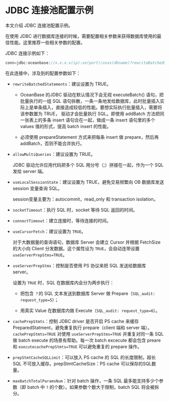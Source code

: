 # JDBC 连接池配置示例

本文介绍 JDBC 连接池配置示例。

在使用 JDBC 进行数据库连接的时候，需要配置相关参数来获得数据库使用的最佳性能。这里推荐一些相关参数的配置。

JDBC 连接示例如下：

```java
conn=jdbc:oceanbase://x.x.x.x(ip):xx(port)/xxxx(dbname)?rewriteBatchedStatements=TRUE&allowMultiQueries=TRUE&useLocalSessionState=TRUE&useUnicode=TRUE&characterEncoding=utf-8&socketTimeout=3000000&connectTimeout=60000
```

在此连接中，涉及到的配置参数如下：

* `rewriteBatchedStatements`：建议设置为 TRUE。

  * OceanBase 的JDBC 驱动在默认情况下会无视 executeBatch() 语句，把批量执行的一组 SQL 语句拆散，一条一条地发给数据库，此时批量插入实际上是单条插入，直接造成较低的性能。要想实际执行批量插入，需要将该参数置为 TRUE， 驱动才会批量执行 SQL。即使用 addBatch 方法把同一张表上的多条 insert 语句合在一起，做成一条 insert 语句里的多个 values 值的形式，提高 batch insert 的性能。

  * 必须使用 prepareStatement 方式来把每条 insert 做 prepare，然后再 addBatch，否则不能合并执行。

* `allowMultiQueries`：建议设置为 TRUE。

  JDBC 驱动允许应用代码把多个 SQL 用分号（;）拼接在一起，作为一个 SQL 发给 server 端。
  
* `useLocalSessionState`：建议设置为 TRUE，避免交易频繁向 OB 数据库发送 session 变量查询 SQL。

  session变量主要为：autocommit，read_only 和 transaction isolation。

* `socketTimeout`：执行 SQL 时，socket 等待 SQL 返回的时间。

* `connectTimeout`：建立连接时，等待连接的时间。

* `useCursorFetch`：建议设置为 `TRUE`。

  对于大数据量的查询语句，数据库 Server 会建立 Cursor 并根据 FetchSize 的大小向 Client 分发数据。这个属性设为 `TRUE`，会自动连带设置 `useServerPrepStms=TRUE`。
  
* `useServerPrepStms`：控制是否使用 PS 协议来把 SQL 发送给数据库 server。

  设置为 `TRUE` 时，SQL 在数据库内会分为两步执行：

  * 把包含 `？`的 SQL 文本发送到数据库 Server 做 Prepare（`SQL_audit: request_type=5`）；

  * 用真实 Value 在数据库内做 Execute（`SQL_audit: request_type=6`）。

* `cachePrepStmts`：控制 JDBC driver 是否开启 PS cache 来缓存 PreparedStatment，避免重复执行 prepare（client 端和 server 端）。`cachePrepStmts=TRUE` 对使用 `useServerPrepStms=TRUE` 并重复对同一条 SQL 做 batch execute 的场景有帮助。每一次 batch excecute 都会包含 preare 和 `executecachePrepStmts=TRUE` 可以避免重复的 prepare 操作。

* `prepStmtCacheSQLLimit`：可以放入 PS cache 的 SQL 的长度限制，超长 SQL 不可放入缓存。prepStmtCacheSize：PS cache 可以保存的SQL数量。

* `maxBatchTotalParamsNum`：针对 batch 操作，一条 SQL 最多能支持多少个参数（即 batch 中 `?` 的个数）。如果参数个数大于限制，batch SQL 将会被拆分。
